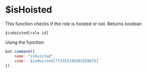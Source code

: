 # $isHoisted

This function checks if the role is hoisted or not. Returns boolean

```
$isHoisted[role id]
```

Using the function

```javascript
bot.command({
    name: "ishoisted",
    code: `$isHoisted[773353338393329675]`
})
```
